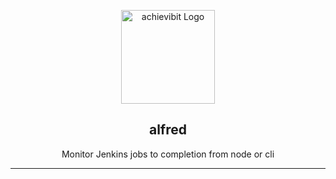 <p align="center">
  <a href="https://github/apps/l1ntit" target="blank"><img src="http://kibibit.io/kibibit-assets/4x/tdd1t-avatar%404x.png" width="150" alt="achievibit Logo" />
  </a>
  <h2 align="center">alfred</h2>
</p>
<!-- <p align="center">
  <a href="https://probot.github.io/"><img src="https://img.shields.io/badge/Probot-b33p-00B0D8.svg?style=for-the-badge&logo=probot&logoColor=white"></a>
</p>
<p align="center">
  <a href="https://www.npmjs.com/package/@kibibit/tdd1t"><img src="https://img.shields.io/npm/v/@kibibit/tdd1t.svg?logo=npm&color=CB3837"></a>
  <a href="https://github.com/semantic-release/semantic-release"><img src="https://img.shields.io/badge/%20%20%F0%9F%93%A6%F0%9F%9A%80-semantic--release-e10079.svg"></a>
  <a href="https://greenkeeper.io/"><img src="https://img.shields.io/badge/greenkeeper-enabled-brightgreen.svg"></a>
  <a href="https://travis-ci.org/Kibibit/tdd1t"><img src="https://travis-ci.org/Kibibit/tdd1t.svg?branch=master"></a>
  <a href="https://coveralls.io/github/Kibibit/tdd1t?branch=master"><img src="https://coveralls.io/repos/github/Kibibit/tdd1t/badge.svg?branch=master"></a>
  <a href="#contributors"><img src="https://img.shields.io/badge/all_contributors-4-orange.svg"></a>
  <a href="https://salt.bountysource.com/teams/kibibit"><img src="https://img.shields.io/endpoint.svg?url=https://monthly-salt.now.sh/kibibit&style=flat-square"></a>
</p> -->
<p align="center">
  Monitor Jenkins jobs to completion from node or cli
</p>
<hr>
